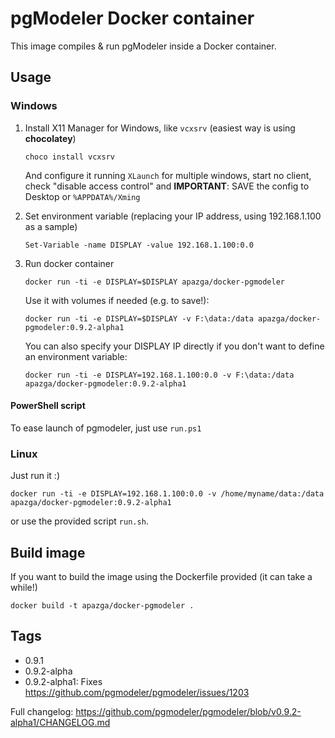 # pgModeler Docker container

This image compiles & run pgModeler inside a Docker container.

## Usage
### Windows

1. Install X11 Manager for Windows, like `vcxsrv` (easiest way is using **chocolatey**)

    ```choco install vcxsrv```


    And configure it running `XLaunch` for multiple windows, start no client, check "disable access control" and **IMPORTANT**: SAVE the config to Desktop or `%APPDATA%/Xming`


2. Set environment variable (replacing your IP address, using 192.168.1.100 as a sample)

    ```Set-Variable -name DISPLAY -value 192.168.1.100:0.0```


3. Run docker container

    ```docker run -ti -e DISPLAY=$DISPLAY apazga/docker-pgmodeler```

    Use it with volumes if needed (e.g. to save!):

    ```docker run -ti -e DISPLAY=$DISPLAY -v F:\data:/data apazga/docker-pgmodeler:0.9.2-alpha1```

    You can also specify your DISPLAY IP directly if you don't want to define an environment variable:

    ```docker run -ti -e DISPLAY=192.168.1.100:0.0 -v F:\data:/data apazga/docker-pgmodeler:0.9.2-alpha1```

#### PowerShell script

To ease launch of pgmodeler, just use `run.ps1`

### Linux

Just run it :)

```docker run -ti -e DISPLAY=192.168.1.100:0.0 -v /home/myname/data:/data apazga/docker-pgmodeler:0.9.2-alpha1```

or use the provided script `run.sh`.


## Build image

If you want to build the image using the Dockerfile provided (it can take a while!)

```docker build -t apazga/docker-pgmodeler .```


## Tags

- 0.9.1
- 0.9.2-alpha
- 0.9.2-alpha1: Fixes https://github.com/pgmodeler/pgmodeler/issues/1203

Full changelog: https://github.com/pgmodeler/pgmodeler/blob/v0.9.2-alpha1/CHANGELOG.md

